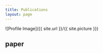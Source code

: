 ```yaml
---
title: Publications
layout: page
---
```

![Profile Image]({{ site.url }}/{{ site.picture }})

## paper

